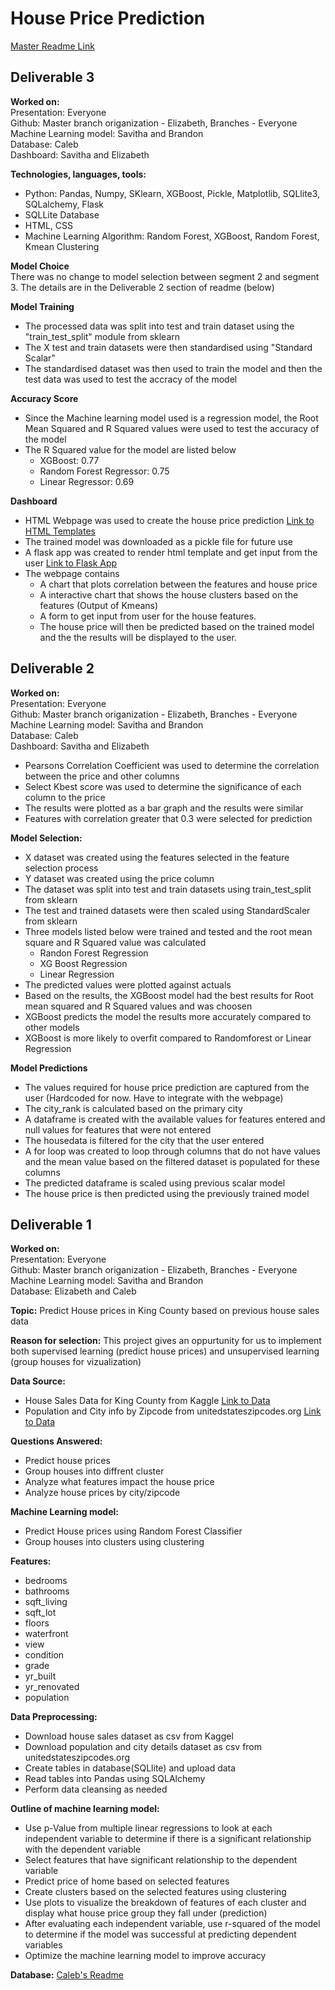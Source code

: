 # House Price Prediction

[Master Readme Link](https://github.com/ElizMishina/Data_analytics_Bootcamp_Project/tree/main)

## Deliverable 3

**Worked on:**  
Presentation: Everyone  
Github: Master branch origanization - Elizabeth, Branches - Everyone  
Machine Learning model: Savitha and Brandon  
Database: Caleb  
Dashboard: Savitha and Elizabeth  

**Technologies, languages, tools:**  

- Python: Pandas, Numpy, SKlearn, XGBoost, Pickle, Matplotlib, SQLlite3, SQLalchemy, Flask  
- SQLLite Database  
- HTML, CSS  
- Machine Learning Algorithm: Random Forest, XGBoost, Random Forest, Kmean Clustering  

**Model Choice**  
There was no change to model selection between segment 2 and segment 3. The details are in the Deliverable 2 section of readme (below)

**Model Training**  

- The processed data was split into test and train dataset using the "train_test_split" module from sklearn  
- The X test and train datasets were then standardised using "Standard Scalar"  
- The standardised dataset was then used to train the model and then the test data was used to test the accracy of the model

**Accuracy Score**  

- Since the Machine learning model used is a regression model, the Root Mean Squared and R Squared values were used to test the accuracy of the model
- The R Squared value for the model are listed below
    - XGBoost: 0.77
    - Random Forest Regressor: 0.75
    - Linear Regressor: 0.69

**Dashboard**

- HTML Webpage was used to create the house price prediction [Link to HTML Templates](https://github.com/ElizMishina/Data_analytics_Bootcamp_Project/tree/ssathya/Machine%20Learning%20Model/templates)
- The trained model was downloaded as a pickle file for future use
- A flask app was created to render html template and get input from the user [Link to Flask App](https://github.com/ElizMishina/Data_analytics_Bootcamp_Project/blob/ssathya/Machine%20Learning%20Model/app.py)
- The webpage contains
    - A chart that plots correlation between the features and house price 
    - A interactive chart that shows the house clusters based on the features (Output of Kmeans)
    - A form to get input from user for the house features.
    - The house price will then be predicted based on the trained model and the the results will be displayed to the user.

## Deliverable 2  

**Worked on:**  
Presentation: Everyone  
Github: Master branch origanization - Elizabeth, Branches - Everyone  
Machine Learning model: Savitha and Brandon  
Database: Caleb  
Dashboard: Savitha and Elizabeth 

* Pearsons Correlation Coefficient was used to determine the correlation between the price and other columns
* Select Kbest score was used to determine the significance of each column to the price
* The results were plotted as a bar graph and the results were similar
* Features with correlation greater that 0.3 were selected for prediction

**Model Selection:**  

* X dataset was created using the features selected in the feature selection process
* Y dataset was created using the price column
* The dataset was split into test and train datasets using train_test_split from sklearn
* The test and trained datasets were then scaled using StandardScaler from sklearn
* Three models listed below were trained and tested and the root mean square and R Squared value was calculated
    - Randon Forest Regression
    - XG Boost Regression
    - Linear Regression
* The predicted values were plotted against actuals
* Based on the results, the XGBoost model had the best results for Root mean squared and R Squared values and was choosen 
* XGBoost predicts the model the results more accurately compared to other models
* XGBoost  is more likely to overfit compared to Randomforest or Linear Regression

**Model Predictions**  

* The values required for house price prediction are captured from the user (Hardcoded for now. Have to integrate with the webpage)
* The city_rank is calculated based on the primary city
* A dataframe is created with the available values for features entered and null values for features that were not entered
* The housedata is filtered for the city that the user entered
* A for loop was created to loop through columns that do not have values and the mean value based on the filtered dataset is populated for these columns
* The predicted dataframe is scaled using previous scalar model
* The house price is then predicted using the previously trained model

## Deliverable 1

**Worked on:**  
Presentation: Everyone  
Github: Master branch origanization - Elizabeth, Branches - Everyone  
Machine Learning model: Savitha and Brandon  
Database: Elizabeth and Caleb  

**Topic:** Predict House prices in King County based on previous house sales data  

**Reason for selection:** This project gives an oppurtunity for us to implement both supervised learning (predict house prices) and unsupervised learning (group houses for vizualization)  

**Data Source:**  

- House Sales Data for King County from Kaggle [Link to Data](https://www.kaggle.com/achyutanandaparida/dataset%20from%20%20house%20sales%20in%20king%20county,%20usa)  
- Population and City info by Zipcode from unitedstateszipcodes.org [Link to Data](https://www.unitedstateszipcodes.org/wa/#zips-list)

**Questions Answered:**  

- Predict house prices  
- Group houses into diffrent cluster  
- Analyze what features impact the house price  
- Analyze house prices by city/zipcode

**Machine Learning model:**  

- Predict House prices using Random Forest Classifier  
- Group houses into clusters using clustering  

**Features:**

- bedrooms
- bathrooms
- sqft_living
- sqft_lot
- floors
- waterfront
- view
- condition
- grade
- yr_built
- yr_renovated
- population

**Data Preprocessing:**

- Download house sales dataset as csv from Kaggel
- Download population and city details dataset as csv from unitedstateszipcodes.org
- Create tables in database(SQLlite) and upload data
- Read tables into Pandas using SQLAlchemy
- Perform data cleansing as needed

**Outline of machine learning model:**

- Use p-Value from multiple linear regressions to look at each independent variable to determine if there is a significant relationship with the dependent variable
- Select features that have significant relationship to the dependent variable
- Predict price of home based on selected features
- Create clusters based on the selected features using clustering
- Use plots to visualize the breakdown of features of each cluster and display what house price group they fall under (prediction)
- After evaluating each independent variable, use r-squared of the model to determine if the model was successful at predicting dependent variables
- Optimize the machine learning model to improve accuracy

**Database:**
[Caleb's Readme](https://github.com/ElizMishina/Data_analytics_Bootcamp_Project/tree/Caleb)
